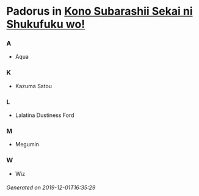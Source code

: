 # Padorus in [Kono Subarashii Sekai ni Shukufuku wo!](https://myanimelist.net/manga/80385/Kono_Subarashii_Sekai_ni_Shukufuku_wo)

### A
* Aqua

### K
* Kazuma Satou

### L
* Lalatina Dustiness Ford

### M
* Megumin

### W
* Wiz

###### Generated on 2019-12-01T16:35:29

